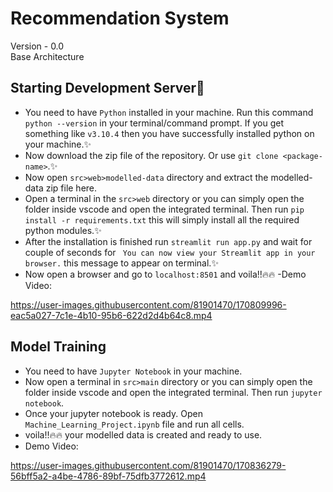 # Recommendation System
  
Version - 0.0  
Base Architecture

## Starting Development Server:rocket:

- You need to have `Python` installed in your machine. Run this command `python --version` in your terminal/command prompt. If you get something like `v3.10.4` then you have successfully installed python on your machine.:sparkles:
- Now download the zip file of the repository. Or use `git clone <package-name>`.:sparkles:
- Now open `src>web>modelled-data` directory and extract the modelled-data zip file here.
- Open a terminal in the `src>web` directory or you can simply open the folder inside vscode and open the integrated terminal. Then run `pip install -r requirements.txt` this will simply install all the required python modules.:sparkles:
- After the installation is finished run `streamlit run app.py` and wait for couple of seconds for ` You can now view your Streamlit app in your browser.` this message to appear on terminal.:sparkles:
- Now open a browser and go to `localhost:8501` and voila!!:fire::fire:
-Demo Video:

https://user-images.githubusercontent.com/81901470/170809996-eac5a027-7c1e-4b10-95b6-622d2d4b64c8.mp4

## Model Training

- You need to have `Jupyter Notebook` in your machine.
- Now open a terminal in `src>main` directory or you can simply open the folder inside vscode and open the integrated terminal. Then run `jupyter notebook`.
- Once your jupyter notebook is ready. Open `Machine_Learning_Project.ipynb` file and run all cells.
- voila!!:fire::fire: your modelled data is created and ready to use.
- Demo Video:



https://user-images.githubusercontent.com/81901470/170836279-56bff5a2-a4be-4786-89bf-75dfb3772612.mp4

